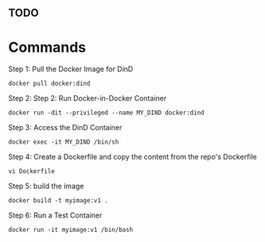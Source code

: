 ## TODO

# Commands
Step 1: Pull the Docker Image for DinD
```
docker pull docker:dind
```
Step 2: Step 2: Run Docker-in-Docker Container
```
docker run -dit --privileged --name MY_DIND docker:dind
```
Step 3: Access the DinD Container
```
docker exec -it MY_DIND /bin/sh
```
Step 4: Create a Dockerfile and copy the content from the repo's Dockerfile

```
vi Dockerfile
```
Step 5: build the image
```
docker build -t myimage:v1 .
```
Step 6: Run a Test Container
```
docker run -it myimage:v1 /bin/bash
```